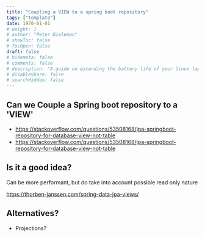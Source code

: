 ```yaml
---
title: "Coupling a VIEW to a spring boot repository"
tags: ["template"]
date: 1970-01-01
# weight: 1
# author: "Peter Dieleman"
# showToc: false
# TocOpen: false
draft: false
# hidemeta: false
# comments: false
# description: "A guide on extending the battery life of your linux laptop"
# disableShare: false
# searchHidden: false
---
```


## Can we Couple a Spring boot repository to a 'VIEW'

- <https://stackoverflow.com/questions/53508168/jpa-springboot-repository-for-database-view-not-table>
- <https://stackoverflow.com/questions/53508168/jpa-springboot-repository-for-database-view-not-table>

## Is it a good idea?

Can be more performant, but do take into account possible read only nature

<https://thorben-janssen.com/spring-data-jpa-views/>

## Alternatives?

- Projections?